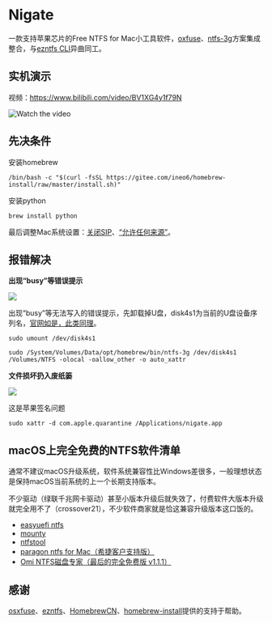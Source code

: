 # Nigate

一款支持苹果芯片的Free NTFS for Mac小工具软件，[oxfuse](https://osxfuse.github.io)、[ntfs-3g](https://github.com/osxfuse/osxfuse/wiki/NTFS-3G#installation)方案集成整合，与[ezntfs CLI](https://github.com/lezgomatt/ezntfs)异曲同工。

## 实机演示

视频：https://www.bilibili.com/video/BV1XG4y1f79N

![Watch the video](https://fastly.jsdelivr.net/gh/hoochanlon/free-mac-ntfs/shashin/example.png)

## 先决条件

安装homebrew

```shell
/bin/bash -c "$(curl -fsSL https://gitee.com/ineo6/homebrew-install/raw/master/install.sh)"
```

安装python

```shell
brew install python
```

最后调整Mac系统设置：[关闭SIP](https://www.pcbiji.com/212402.html)、[“允许任何来源”](https://jingyan.baidu.com/article/49ad8bce2f5cee1834d8faaa.html)。


## 报错解决

**出现“busy”等错误提示**

![](https://fastly.jsdelivr.net/gh/hoochanlon/free-mac-ntfs/shashin/umount-3g.png)

出现“busy”等无法写入的错误提示，先卸载掉U盘，disk4s1为当前的U盘设备序列名，[官网如是，此类同理](https://github.com/osxfuse/osxfuse/wiki/NTFS-3G)。

```shell
sudo umount /dev/disk4s1
```

```shell
sudo /System/Volumes/Data/opt/homebrew/bin/ntfs-3g /dev/disk4s1 /Volumes/NTFS -olocal -oallow_other -o auto_xattr
```

**文件损坏扔入废纸篓**

![](https://fastly.jsdelivr.net/gh/hoochanlon/free-mac-ntfs/shashin/fileberak.png)

这是苹果签名问题

```shell
sudo xattr -d com.apple.quarantine /Applications/nigate.app
```

## macOS上完全免费的NTFS软件清单

通常不建议macOS升级系统，软件系统兼容性比Windows差很多，一般理想状态是保持macOS当前系统的上一个长期支持版本。

不少驱动（绿联千兆网卡驱动）甚至小版本升级后就失效了，付费软件大版本升级就完全用不了（crossover21），不少软件商家就是恰这兼容升级版本这口饭的。

* [easyuefi ntfs](https://www.easyuefi.com/ntfs-for-mac/ntfs-for-mac.html) 
* [mounty](https://mounty.app)
* [ntfstool](https://ntfstool.com)
* [paragon ntfs for Mac（希捷客户支持版）](https://www.seagate.com/cn/zh/support/software/paragon/#downloads)
* [Omi NTFS磁盘专家（最后的完全免费版 v1.1.1）](https://www.52pojie.cn/thread-1513314-1-1.html)

## 感谢

[osxfuse](https://osxfuse.github.io)、[ezntfs](https://github.com/lezgomatt/ezntfs)、[HomebrewCN](https://gitee.com/cunkai/HomebrewCN/raw/master/Homebrew.sh)、[homebrew-install](https://gitee.com/ineo6/homebrew-install/raw/master/install.sh)提供的支持于帮助。
